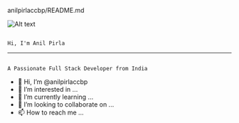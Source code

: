 anilpirlaccbp/README.md

![Alt text](https://raw.githubusercontent.com/PolarBearGG/PolarBearGG/master/web-developer.gif )











                                                                               Hi, I'm Anil Pirla




___________________________________________________________________________________________________________________________________________________________________________________________________


                                                                              A Passionate Full Stack Developer from India


- 👋 Hi, I’m @anilpirlaccbp
- 👀 I’m interested in ...
- 🌱 I’m currently learning ...
- 💞️ I’m looking to collaborate on ...
- 📫 How to reach me ...

<!---
anilpirlaccbp/anilpirlaccbp is a ✨ special ✨ repository because its `README.md` (this file) appears on your GitHub profile.
You can click the Preview link to take a look at your changes.
--->
